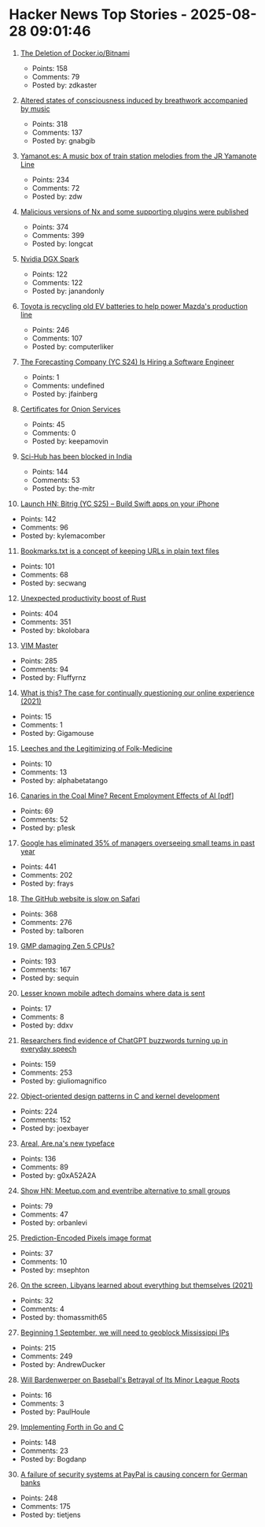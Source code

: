 # Hacker News Top Stories - 2025-08-28 09:01:46

1. [The Deletion of Docker.io/Bitnami](https://community.broadcom.com/tanzu/blogs/beltran-rueda-borrego/2025/08/18/how-to-prepare-for-the-bitnami-changes-coming-soon)
   - Points: 158
   - Comments: 79
   - Posted by: zdkaster

2. [Altered states of consciousness induced by breathwork accompanied by music](https://journals.plos.org/plosone/article?id=10.1371/journal.pone.0329411)
   - Points: 318
   - Comments: 137
   - Posted by: gnabgib

3. [Yamanot.es: A music box of train station melodies from the JR Yamanote Line](https://yamanot.es/)
   - Points: 234
   - Comments: 72
   - Posted by: zdw

4. [Malicious versions of Nx and some supporting plugins were published](https://github.com/nrwl/nx/security/advisories/GHSA-cxm3-wv7p-598c)
   - Points: 374
   - Comments: 399
   - Posted by: longcat

5. [Nvidia DGX Spark](https://www.nvidia.com/en-us/products/workstations/dgx-spark/)
   - Points: 122
   - Comments: 122
   - Posted by: janandonly

6. [Toyota is recycling old EV batteries to help power Mazda's production line](https://www.thedrive.com/news/toyota-is-recycling-old-ev-batteries-to-help-power-mazdas-production-line)
   - Points: 246
   - Comments: 107
   - Posted by: computerliker

7. [The Forecasting Company (YC S24) Is Hiring a Software Engineer](https://www.ycombinator.com/companies/the-forecasting-company/jobs/9kIwGyz-founding-software-engineer)
   - Points: 1
   - Comments: undefined
   - Posted by: jfainberg

8. [Certificates for Onion Services](https://onionservices.torproject.org/research/proposals/usability/certificates/)
   - Points: 45
   - Comments: 0
   - Posted by: keepamovin

9. [Sci-Hub has been blocked in India](https://sci-hub.se/sci-hub-blocked-india)
   - Points: 144
   - Comments: 53
   - Posted by: the-mitr

10. [Launch HN: Bitrig (YC S25) – Build Swift apps on your iPhone](undefined)
   - Points: 142
   - Comments: 96
   - Posted by: kylemacomber

11. [Bookmarks.txt is a concept of keeping URLs in plain text files](https://github.com/soulim/bookmarks.txt)
   - Points: 101
   - Comments: 68
   - Posted by: secwang

12. [Unexpected productivity boost of Rust](https://lubeno.dev/blog/rusts-productivity-curve)
   - Points: 404
   - Comments: 351
   - Posted by: bkolobara

13. [VIM Master](https://github.com/renzorlive/vimmaster)
   - Points: 285
   - Comments: 94
   - Posted by: Fluffyrnz

14. [What is this? The case for continually questioning our online experience (2021)](https://systems-souls-society.com/what-is-this-the-case-for-continually-questioning-our-online-experience/)
   - Points: 15
   - Comments: 1
   - Posted by: Gigamouse

15. [Leeches and the Legitimizing of Folk-Medicine](https://www.asimov.press/p/leeches)
   - Points: 10
   - Comments: 13
   - Posted by: alphabetatango

16. [Canaries in the Coal Mine? Recent Employment Effects of AI [pdf]](https://digitaleconomy.stanford.edu/wp-content/uploads/2025/08/Canaries_BrynjolfssonChandarChen.pdf)
   - Points: 69
   - Comments: 52
   - Posted by: p1esk

17. [Google has eliminated 35% of managers overseeing small teams in past year](https://www.cnbc.com/2025/08/27/google-executive-says-company-has-cut-a-third-of-its-managers.html)
   - Points: 441
   - Comments: 202
   - Posted by: frays

18. [The GitHub website is slow on Safari](https://github.com/orgs/community/discussions/170758)
   - Points: 368
   - Comments: 276
   - Posted by: talboren

19. [GMP damaging Zen 5 CPUs?](https://gmplib.org/gmp-zen5)
   - Points: 193
   - Comments: 167
   - Posted by: sequin

20. [Lesser known mobile adtech domains where data is sent](https://jamesoclaire.com/2025/08/28/uncovering-lesser-known-mobile-adtech-domains/)
   - Points: 17
   - Comments: 8
   - Posted by: ddxv

21. [Researchers find evidence of ChatGPT buzzwords turning up in everyday speech](https://news.fsu.edu/news/education-society/2025/08/26/on-screen-and-now-irl-fsu-researchers-find-evidence-suggesting-chatgpt-influences-how-we-speak/)
   - Points: 159
   - Comments: 253
   - Posted by: giuliomagnifico

22. [Object-oriented design patterns in C and kernel development](https://oshub.org/projects/retros-32/posts/object-oriented-design-patterns-in-osdev)
   - Points: 224
   - Comments: 152
   - Posted by: joexbayer

23. [Areal, Are.na's new typeface](https://www.are.na/editorial/introducing-areal-are-nas-new-typeface)
   - Points: 136
   - Comments: 89
   - Posted by: g0xA52A2A

24. [Show HN: Meetup.com and eventribe alternative to small groups](https://github.com/polaroi8d/cactoide)
   - Points: 79
   - Comments: 47
   - Posted by: orbanlevi

25. [Prediction-Encoded Pixels image format](https://github.com/ENDESGA/PEP)
   - Points: 37
   - Comments: 10
   - Posted by: msephton

26. [On the screen, Libyans learned about everything but themselves (2021)](https://newlinesmag.com/argument/on-the-screen-libyans-learned-about-everything-but-themselves/)
   - Points: 32
   - Comments: 4
   - Posted by: thomassmith65

27. [Beginning 1 September, we will need to geoblock Mississippi IPs](https://dw-news.dreamwidth.org/44429.html)
   - Points: 215
   - Comments: 249
   - Posted by: AndrewDucker

28. [Will Bardenwerper on Baseball's Betrayal of Its Minor League Roots](https://lithub.com/will-bardenwerper-on-baseballs-betrayal-of-its-minor-league-roots/)
   - Points: 16
   - Comments: 3
   - Posted by: PaulHoule

29. [Implementing Forth in Go and C](https://eli.thegreenplace.net/2025/implementing-forth-in-go-and-c/)
   - Points: 148
   - Comments: 23
   - Posted by: Bogdanp

30. [A failure of security systems at PayPal is causing concern for German banks](https://www.nordbayern.de/news-in-english/paypal-security-systems-down-german-banks-block-payments-in-the-billions-1.14811187)
   - Points: 248
   - Comments: 175
   - Posted by: tietjens

